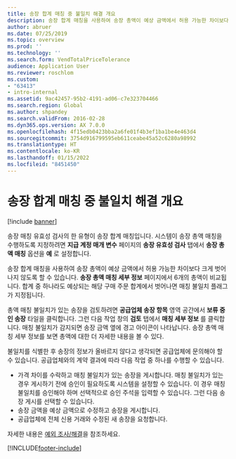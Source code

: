 ```yaml
---
title: 송장 합계 매칭 중 불일치 해결 개요
description: 송장 합계 매칭을 사용하여 송장 총액이 예상 금액에서 허용 가능한 차이보다 크게 벗어나지 않도록 할 수 있습니다.
author: abruer
ms.date: 07/25/2019
ms.topic: overview
ms.prod: ''
ms.technology: ''
ms.search.form: VendTotalPriceTolerance
audience: Application User
ms.reviewer: roschlom
ms.custom:
- "63413"
- intro-internal
ms.assetid: 9ac42457-95b2-4191-ad06-c7e323704466
ms.search.region: Global
ms.author: shpandey
ms.search.validFrom: 2016-02-28
ms.dyn365.ops.version: AX 7.0.0
ms.openlocfilehash: 4f15edb0423bba2a6fe01f4b3ef1ba1be4e463d4
ms.sourcegitcommit: 3754d916799595eb611ceabe45a52c6280a98992
ms.translationtype: HT
ms.contentlocale: ko-KR
ms.lasthandoff: 01/15/2022
ms.locfileid: "8451450"
---
```

# <a name="resolve-discrepancies-during-invoice-totals-matching-overview"></a>송장 합계 매칭 중 불일치 해결 개요

[!include [banner](../includes/banner.md)]

송장 매칭 유효성 검사의 한 유형이 송장 합계 매칭입니다. 시스템이 송장 총액 매칭을 수행하도록 지정하려면 **지급 계정 매개 변수** 페이지의 **송장 유효성 검사** 탭에서 **송장 총액 매칭** 옵션을 **예** 로 설정합니다. 

송장 합계 매칭을 사용하여 송장 총액이 예상 금액에서 허용 가능한 차이보다 크게 벗어나지 않도록 할 수 있습니다. **송장 총액 매칭 세부 정보** 페이지에서 6개의 총액이 비교됩니다. 합계 중 하나라도 예상되는 해당 구매 주문 합계에서 벗어나면 매칭 불일치 플래그가 지정됩니다. 

총액 매칭 불일치가 있는 송장을 검토하려면 **공급업체 송장 항목** 영역 공간에서 **보류 중인 송장** 타일을 클릭합니다. 그런 다음 작업 창의 **검토** 탭에서 **매칭 세부 정보** 를 클릭합니다. 매칭 불일치가 감지되면 송장 금액 옆에 경고 아이콘이 나타납니다. 송장 총액 매칭 세부 정보를 보면 총액에 대한 더 자세한 내용을 볼 수 있다. 

불일치를 식별한 후 송장의 정보가 올바르지 않다고 생각되면 공급업체에 문의해야 할 수 있습니다. 공급업체와의 계약 결과에 따라 다음 작업 중 하나를 수행할 수 있습니다.

-   가격 차이를 수락하고 매칭 불일치가 있는 송장을 게시합니다. 매칭 불일치가 있는 경우 게시하기 전에 승인이 필요하도록 시스템을 설정할 수 있습니다. 이 경우 매칭 불일치를 승인해야 하며 선택적으로 승인 주석을 입력할 수 있습니다. 그런 다음 송장 게시를 선택할 수 있습니다.
-   송장 금액을 예상 금액으로 수정하고 송장을 게시합니다.
-   공급업체에 전체 신용 거래와 수정된 새 송장을 요청합니다.

자세한 내용은 [예외 조사/해결](tasks/research-resolve-exceptions.md)을 참조하세요.




[!INCLUDE[footer-include](../../includes/footer-banner.md)]